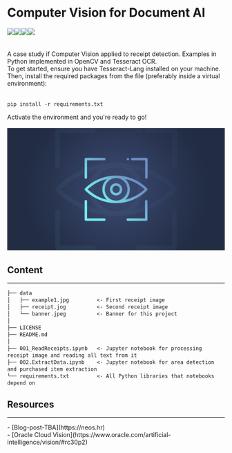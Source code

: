 # Computer Vision for Document AI
<a style="float:left;" href="https://www.neos.hr/news-neos/"><img src="https://img.shields.io/badge/Neos-32b5c4.svg?style=for-the-badge"/></a>
<a style="float:left;" href="https://hr.linkedin.com/company/neos-hr/"><img src="https://img.shields.io/badge/LinkedIn-0077B5?style=for-the-badge&logo=linkedin&logoColor=white"/></a>
<a style="float:left;" href="https://twitter.com/neos_hr"><img src="https://img.shields.io/badge/Twitter-1DA1F2?style=for-the-badge&logo=twitter&logoColor=white"/></a>
<a style="float:left;" href="https://www.facebook.com/neos.hr"><img src="https://img.shields.io/badge/Facebook-1877F2?style=for-the-badge&logo=facebook&logoColor=white"/></a>
<br>
<br>
<br>
A case study if Computer Vision applied to receipt detection. Examples in Python implemented in OpenCV and Tesseract OCR.
<br>
To get started, ensure you have Tesseract-Lang installed on your machine.
<br>
Then, install the required packages from the file (preferably inside a virtual environment):
<br><br>

```
pip install -r requirements.txt
```

Activate the environment and you're ready to go!
<br><br>
<img src="data/banner.jpeg" width=600>

## Content
<hr>

    ├── data
    │   ├── example1.jpg         <- First receipt image
    │   ├── receipt.jog          <- Second receipt image
    │   └── banner.jpeg          <- Banner for this project
    │
    ├── LICENSE
    ├── README.md
    │
    ├── 001_ReadReceipts.ipynb   <- Jupyter notebook for processing receipt image and reading all text from it
    ├── 002.ExtractData.ipynb    <- Jupyter notebook for area detection and purchased item extraction
    └── requirements.txt         <- All Python libraries that notebooks depend on

## Resources
<hr>
- [Blog-post-TBA](https://neos.hr)<br>
- [Oracle Cloud Vision](https://www.oracle.com/artificial-intelligence/vision/#rc30p2)
